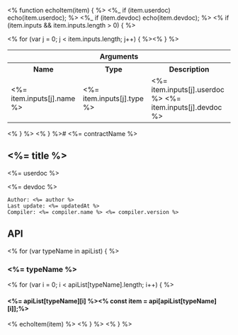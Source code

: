 <% function echoItem(item) { %>
<%_ if (item.userdoc) echo(item.userdoc); %>
<%_ if (item.devdoc) echo(item.devdoc); %>
<% if (item.inputs && item.inputs.length > 0) { %><table>
<tr><th colspan="3">Arguments</th></tr>
<tr><th>Name</th><th>Type</th><th>Description</th></tr>
<% for (var j = 0; j < item.inputs.length; j++) { %><tr>
  <td><%= item.inputs[j].name %></td>
  <td><%= item.inputs[j].type %></td>
  <td><%= item.inputs[j].userdoc %>
  <%= item.inputs[j].devdoc %></td>
</tr><% } %>
</table><% } %>
<% } %># <%= contractName %>

## <%= title %>

<%= userdoc %>

<%= devdoc %>

```
Author: <%= author %>
Last update: <%= updatedAt %>
Compiler: <%= compiler.name %> <%= compiler.version %>
```

## API
<% for (var typeName in apiList) { %>
### <%= typeName %>
<% for (var i = 0; i < apiList[typeName].length; i++) { %>
#### <%= apiList[typeName][i] %><% const item = api[apiList[typeName][i]];%>
<% echoItem(item) %>
<% } %>
<% } %>

